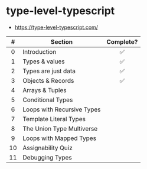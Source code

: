 # type-level-typescript

- <https://type-level-typescript.com/>

|  #  | Section                    | Complete? |
| :-: | -------------------------- | :-------: |
|  0  | Introduction               |    ✅     |
|  1  | Types & values             |    ✅     |
|  2  | Types are just data        |    ✅     |
|  3  | Objects & Records          |    ✅     |
|  4  | Arrays & Tuples            |           |
|  5  | Conditional Types          |           |
|  6  | Loops with Recursive Types |           |
|  7  | Template Literal Types     |           |
|  8  | The Union Type Multiverse  |           |
|  9  | Loops with Mapped Types    |           |
| 10  | Assignability Quiz         |           |
| 11  | Debugging Types            |           |
